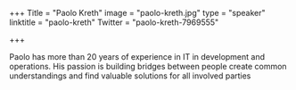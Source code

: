+++
Title = "Paolo Kreth"
image = "paolo-kreth.jpg"
type = "speaker"
linktitle = "paolo-kreth"
Twitter = "paolo-kreth-7969555"

+++

Paolo has more than 20 years of experience in IT in development and operations. His passion is building bridges between people create common understandings and find valuable solutions for all involved parties

